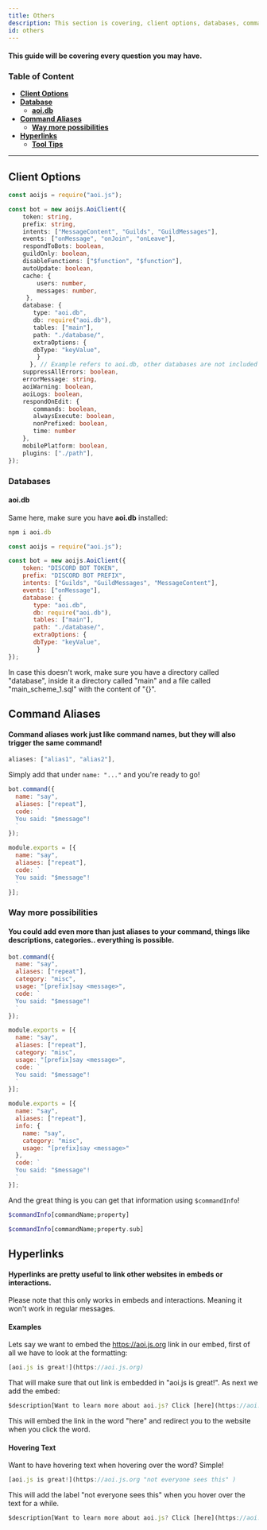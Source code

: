 ```yaml
---
title: Others 
description: This section is covering, client options, databases, command aliases and hyperlinks.
id: others
---
```


#### This guide will be covering every question you may have.

### Table of Content
  - **[Client Options](#client-options)**
  - **[Database](#databases)**
    - **[aoi.db](#aoidb)**
  - **[Command Aliases][1]**
    - **[Way more possibilities][1.1]**  
  - **[Hyperlinks][2]**
    - **[Tool Tips](#hovering-text)**

---

## Client Options

```typescript
const aoijs = require("aoi.js");

const bot = new aoijs.AoiClient({
    token: string,
    prefix: string,
    intents: ["MessageContent", "Guilds", "GuildMessages"],
    events: ["onMessage", "onJoin", "onLeave"],
    respondToBots: boolean,
    guildOnly: boolean,
    disableFunctions: ["$function", "$function"],
    autoUpdate: boolean,
    cache: {
        users: number,
        messages: number,
     },
    database: {
       type: "aoi.db",
       db: require("aoi.db"),
       tables: ["main"],
       path: "./database/",
       extraOptions: {
       dbType: "keyValue",
        }
      }, // Example refers to aoi.db, other databases are not included in this Example.
    suppressAllErrors: boolean,
    errorMessage: string,
    aoiWarning: boolean,
    aoiLogs: boolean,
    respondOnEdit: {
       commands: boolean,
       alwaysExecute: boolean,
       nonPrefixed: boolean,
       time: number
    },
    mobilePlatform: boolean,
    plugins: ["./path"],
});
```

### Databases

#### aoi.db

Same here, make sure you have **aoi.db** installed:
```typescript
npm i aoi.db
```

```js
const aoijs = require("aoi.js");

const bot = new aoijs.AoiClient({
    token: "DISCORD BOT TOKEN",
    prefix: "DISCORD BOT PREFIX",
    intents: ["Guilds", "GuildMessages", "MessageContent"],
    events: ["onMessage"],
    database: {
       type: "aoi.db",
       db: require("aoi.db"),
       tables: ["main"],
       path: "./database/",
       extraOptions: {
       dbType: "keyValue",
        }
});
```

In case this doesn't work, make sure you have a directory called "database", inside it a directory called "main" and a file called "main_scheme_1.sql" with the content of "{}".

## Command Aliases

#### Command aliases work just like command names, but they will also trigger the same command!

```js
aliases: ["alias1", "alias2"],
```
Simply add that under `name: "..."` and you're ready to go!

```js
bot.command({
  name: "say",
  aliases: ["repeat"],
  code: `
  You said: "$message"!
  `
});
```
```js
module.exports = [{
  name: "say",
  aliases: ["repeat"],
  code: `
  You said: "$message"!
  `
}];
```

### Way more possibilities 

#### You could add even more than just aliases to your command, things like descriptions, categories.. everything is possible.

```js
bot.command({
  name: "say",
  aliases: ["repeat"],
  category: "misc",
  usage: "[prefix]say <message>",
  code: `
  You said: "$message"!
  `
});
```
```js
module.exports = [{
  name: "say",
  aliases: ["repeat"],
  category: "misc",
  usage: "[prefix]say <message>",
  code: `
  You said: "$message"!
  `
}];
```

```js
module.exports = [{
  name: "say",
  aliases: ["repeat"],
  info: {
    name: "say",
    category: "misc",
    usage: "[prefix]say <message>"
  },
  code: `
  You said: "$message"!
  `
}];
```


And the great thing is you can get that information using `$commandInfo`!

```php
$commandInfo[commandName;property]

$commandInfo[commandName;property.sub]
```

## Hyperlinks

#### Hyperlinks are pretty useful to link other websites in embeds or interactions.

Please note that this only works in embeds and interactions. Meaning it won't work in regular messages.

#### Examples

Lets say we want to embed the https://aoi.js.org link in our embed, first of all we have to look at the formatting:
```js
[aoi.js is great!](https://aoi.js.org)
```
That will make sure that out link is embedded in "aoi.js is great!". As next we add the embed:
```js
$description[Want to learn more about aoi.js? Click [here](https://aoi.js.org)!]
```
This will embed the link in the word "here" and redirect you to the website when you click the word.

#### Hovering Text

Want to have hovering text when hovering over the word? Simple!

```js
[aoi.js is great!](https://aoi.js.org "not everyone sees this" )
```

This will add the label "not everyone sees this" when you hover over the text for a while.

```js
$description[Want to learn more about aoi.js? Click [here](https://aoi.js.org "aoi.js is great")!]
```

<!--- links -->
[1]: #command-aliases
[1.1]: #way-more-possibilities
[2]: #hyperlinks

